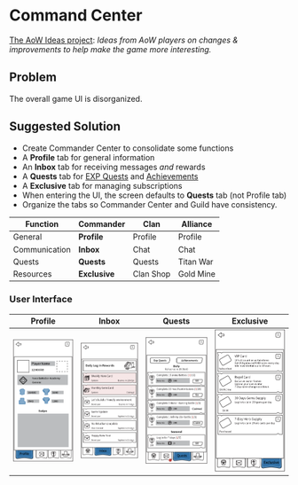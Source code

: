 # Command Center

[The AoW Ideas project](https://github.com/nefarious-kitsune/aow.ideas):
*Ideas from AoW players on changes & improvements to help make the game more interesting.*

## Problem

The overall game UI is disorganized.

## Suggested Solution

* Create Commander Center to consolidate some functions
* A **Profile** tab for general information
* An **Inbox** tab for receiving messages *and* rewards
* A **Quests** tab for [EXP Quests](../quests/exp-quests) and [Achievements](../quests/achievements)
* A **Exclusive** tab for managing subscriptions
* When entering the UI, the screen defaults to **Quests** tab (not Profile tab)
* Organize the tabs so Commander Center and Guild have consistency.

| Function      | Commander        | Clan      | Alliance  |
| ------------- | ---------------- | ----------| --------- |
| General       | **Profile**      | Profile   | Profile   |
| Communication | **Inbox**        | Chat      | Chat      |
| Quests        | **Quests**       | Quests    | Titan War |
| Resources     | **Exclusive**    | Clan Shop | Gold Mine |

### User Interface

| Profile | Inbox   | Quests   | Exclusive     |
| ------- | ------- | -------- |-------------- |
|![Example](../images/ui-command-center-profile.png)|![Example](../images/ui-command-center-inbox.png)|![Example](../images/ui-command-center-exp-quest.png)|![Example](../images/ui-command-center-subscription.png)|


